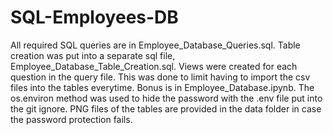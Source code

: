 # SQL-Employees-DB

All required SQL queries are in Employee_Database_Queries.sql. Table creation was put into a separate sql file, Employee_Database_Table_Creation.sql. Views were created for each question in the query file. 
This was done to limit having to import the csv files into the tables everytime. 
Bonus is in Employee_Database.ipynb. The os.environ method was used to hide the password with the .env file put into the git ignore. PNG files of the tables are provided in the data folder in case the password protection fails. 